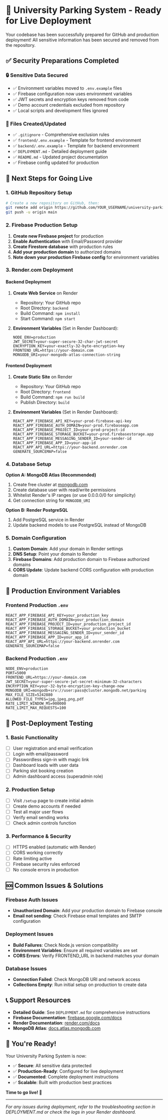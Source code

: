 # 🚀 University Parking System - Ready for Live Deployment

Your codebase has been successfully prepared for GitHub and production deployment! All sensitive information has been secured and removed from the repository.

## ✅ Security Preparations Completed

### 🔒 Sensitive Data Secured
- ✅ Environment variables moved to `.env.example` files
- ✅ Firebase configuration now uses environment variables
- ✅ JWT secrets and encryption keys removed from code
- ✅ Demo account credentials excluded from repository
- ✅ Local scripts and development files ignored

### 📁 Files Created/Updated
- ✅ `.gitignore` - Comprehensive exclusion rules
- ✅ `frontend/.env.example` - Template for frontend environment
- ✅ `backend/.env.example` - Template for backend environment
- ✅ `DEPLOYMENT.md` - Detailed deployment guide
- ✅ `README.md` - Updated project documentation
- ✅ Firebase config updated for production

## 🎯 Next Steps for Going Live

### 1. GitHub Repository Setup
```bash
# Create a new repository on GitHub, then:
git remote add origin https://github.com/YOUR_USERNAME/university-parking-system.git
git push -u origin main
```

### 2. Firebase Production Setup
1. **Create new Firebase project** for production
2. **Enable Authentication** with Email/Password provider
3. **Create Firestore database** with production rules
4. **Add your production domain** to authorized domains
5. **Note down your production Firebase config** for environment variables

### 3. Render.com Deployment

#### Backend Deployment
1. **Create Web Service** on Render
   - Repository: Your GitHub repo
   - Root Directory: `backend`
   - Build Command: `npm install`
   - Start Command: `npm start`

2. **Environment Variables** (Set in Render Dashboard):
   ```
   NODE_ENV=production
   JWT_SECRET=your-super-secure-32-char-jwt-secret
   ENCRYPTION_KEY=your-exactly-32-byte-encryption-key
   FRONTEND_URL=https://your-domain.com
   MONGODB_URI=your-mongodb-atlas-connection-string
   ```

#### Frontend Deployment
1. **Create Static Site** on Render
   - Repository: Your GitHub repo
   - Root Directory: `frontend`
   - Build Command: `npm run build`
   - Publish Directory: `build`

2. **Environment Variables** (Set in Render Dashboard):
   ```
   REACT_APP_FIREBASE_API_KEY=your-prod-firebase-api-key
   REACT_APP_FIREBASE_AUTH_DOMAIN=your-prod.firebaseapp.com
   REACT_APP_FIREBASE_PROJECT_ID=your-prod-project-id
   REACT_APP_FIREBASE_STORAGE_BUCKET=your-prod.firebasestorage.app
   REACT_APP_FIREBASE_MESSAGING_SENDER_ID=your-sender-id
   REACT_APP_FIREBASE_APP_ID=your-app-id
   REACT_APP_API_URL=https://your-backend.onrender.com
   GENERATE_SOURCEMAP=false
   ```

### 4. Database Setup
**Option A: MongoDB Atlas (Recommended)**
1. Create free cluster at [mongodb.com](https://mongodb.com)
2. Create database user with read/write permissions
3. Whitelist Render's IP ranges (or use 0.0.0.0/0 for simplicity)
4. Get connection string for `MONGODB_URI`

**Option B: Render PostgreSQL**
1. Add PostgreSQL service in Render
2. Update backend models to use PostgreSQL instead of MongoDB

### 5. Domain Configuration
1. **Custom Domain**: Add your domain in Render settings
2. **DNS Setup**: Point your domain to Render
3. **Firebase Domains**: Add production domain to Firebase authorized domains
4. **CORS Update**: Update backend CORS configuration with production domain

## 🔧 Production Environment Variables

### Frontend Production `.env`
```env
REACT_APP_FIREBASE_API_KEY=your_production_key
REACT_APP_FIREBASE_AUTH_DOMAIN=your_production_domain
REACT_APP_FIREBASE_PROJECT_ID=your_production_project_id
REACT_APP_FIREBASE_STORAGE_BUCKET=your_production_bucket
REACT_APP_FIREBASE_MESSAGING_SENDER_ID=your_sender_id
REACT_APP_FIREBASE_APP_ID=your_app_id
REACT_APP_API_URL=https://your-backend.onrender.com
GENERATE_SOURCEMAP=false
```

### Backend Production `.env`
```env
NODE_ENV=production
PORT=5000
FRONTEND_URL=https://your-domain.com
JWT_SECRET=your-super-secure-jwt-secret-minimum-32-characters
ENCRYPTION_KEY=your-32-byte-encryption-key-change-now
MONGODB_URI=mongodb+srv://user:pass@cluster.mongodb.net/parking
MAX_FILE_SIZE=5242880
ALLOWED_FILE_TYPES=jpg,jpeg,png,pdf
RATE_LIMIT_WINDOW_MS=900000
RATE_LIMIT_MAX_REQUESTS=100
```

## 🚦 Post-Deployment Testing

### 1. Basic Functionality
- [ ] User registration and email verification
- [ ] Login with email/password
- [ ] Passwordless sign-in with magic link
- [ ] Dashboard loads with user data
- [ ] Parking slot booking creation
- [ ] Admin dashboard access (superadmin role)

### 2. Production Setup
- [ ] Visit `/setup` page to create initial admin
- [ ] Create demo accounts if needed
- [ ] Test all major user flows
- [ ] Verify email sending works
- [ ] Check admin controls function

### 3. Performance & Security
- [ ] HTTPS enabled (automatic with Render)
- [ ] CORS working correctly
- [ ] Rate limiting active
- [ ] Firebase security rules enforced
- [ ] No console errors in production

## 🆘 Common Issues & Solutions

### Firebase Auth Issues
- **Unauthorized Domain**: Add your production domain to Firebase console
- **Email not sending**: Check Firebase email templates and SMTP configuration

### Deployment Issues
- **Build Failures**: Check Node.js version compatibility
- **Environment Variables**: Ensure all required variables are set
- **CORS Errors**: Verify FRONTEND_URL in backend matches your domain

### Database Issues
- **Connection Failed**: Check MongoDB URI and network access
- **Collections Empty**: Run initial setup on production to create data

## 📞 Support Resources

- **Detailed Guide**: See `DEPLOYMENT.md` for comprehensive instructions
- **Firebase Documentation**: [firebase.google.com/docs](https://firebase.google.com/docs)
- **Render Documentation**: [render.com/docs](https://render.com/docs)
- **MongoDB Atlas**: [docs.atlas.mongodb.com](https://docs.atlas.mongodb.com)

## 🎉 You're Ready!

Your University Parking System is now:
- ✅ **Secure**: All sensitive data protected
- ✅ **Production-Ready**: Configured for live deployment
- ✅ **Documented**: Complete deployment instructions
- ✅ **Scalable**: Built with production best practices

**Time to go live! 🚀**

---

*For any issues during deployment, refer to the troubleshooting section in DEPLOYMENT.md or check the logs in your Render dashboard.*
